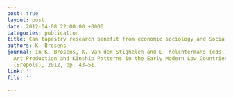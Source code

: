 ```yaml
---
post: true
layout: post
date: 2012-04-08 22:00:00 +0000
categories: publication
title: Can tapestry research benefit from economic sociology and Social Network Analysis?
authors: K. Brosens
journal: in K. Brosens, K. Van der Stighelen and L. Kelchtermans (eds.), Family Ties.
  Art Production and Kinship Patterns in the Early Modern Low Countries, Turnhout
  (Brepols), 2012, pp. 43–51.
link: ''
file: ''

---
```

